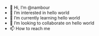 - 👋 Hi, I’m @nambour
- 👀 I’m interested in hello world
- 🌱 I’m currently learning hello world
- 💞️ I’m looking to collaborate on hello world
- 📫 How to reach me 

<!---
nambour/nambour is a ✨ special ✨ repository because its `README.md` (this file) appears on your GitHub profile.
You can click the Preview link to take a look at your changes.
--->
